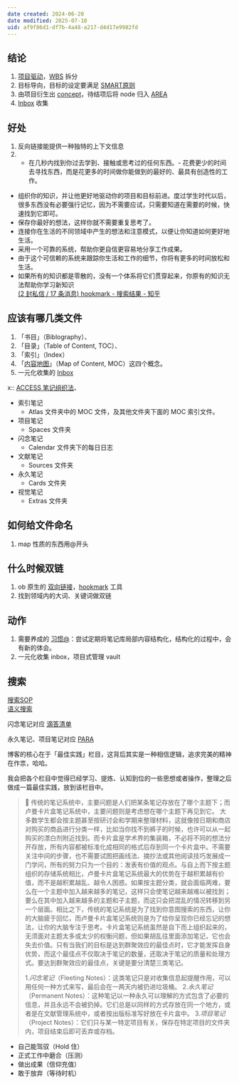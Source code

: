 ```yaml
---
date created: 2024-06-20
date modified: 2025-07-10
uid: af9f86d1-df7b-4a48-a217-d4d17e9982fd
---
```

## 结论

1. [项目驱动](项目驱动.md)，[WBS](WBS.md) 拆分
2. 目标导向，目标的设定要满足 [SMART原则](SMART原则.md)
3. 由项目衍生出 [concept](2%20第二大脑/2%20飞轮/3%20项目系统/笔记系统/concept.md)，待结项后将 node 归入 [AREA](AREA)
4. [Inbox](Inbox.md) 收集

## 好处

 1. 反向链接能提供一种独特的上下文信息
 2. - 在几秒内找到你过去学到、接触或思考过的任何东西。- 花费更少的时间去寻找东西，而是花更多的时间做你能做到的最好的、最具有创造性的工作。
- 组织你的知识，并让他更好地驱动你的项目和目标前进。度过学生时代以后，很多东西没有必要强行记忆，因为不需要应试，只需要知道在需要的时候，快速找到它即可。
- 保存你最好的想法，这样你就不需要重复思考了。
- 连接你在生活的不同领域中产生的想法和注意模式，以便让你知道如何更好地生活。
- 采用一个可靠的系统，帮助你更自信更容易地分享工作成果。
- 由于这个可信赖的系统来跟踪你生活和工作的细节，你将有更多的时间放松和生活。
- 如果所有的知识都是零散的，没有一个体系将它们贯穿起来，你原有的知识无法帮助你学习新知识  
[(2 封私信 / 17 条消息) hookmark - 搜索结果 - 知乎](https://www.zhihu.com/search?type=content&q=hookmark)

## 应该有哪几类文件

1. 「书目」（Biblography）、
2. 「目录」（Table of Content, TOC）、
3. 「索引」（Index）
4. 「[内容地图](内容地图)」（Map of Content, MOC）这四个概念。
5. 一元化收集的 [Inbox](Inbox.md)

x:: [ACCESS 笔记组织法](ACCESS%20笔记组织法)、

- 索引笔记
	- Atlas 文件夹中的 MOC 文件，及其他文件夹下面的 MOC 索引文件。
- 项目笔记
	- Spaces 文件夹
- 闪念笔记
	- Calendar 文件夹下的每日日志
- 文献笔记
	- Sources 文件夹
- 永久笔记
	- Cards 文件夹
- 视觉笔记
	- Extras 文件夹
	

## 如何给文件命名

1. map 性质的东西用@开头

## 什么时候双链

1. ob 原生的 [双向链接](双向链接.md)，[hookmark](hookmark.md) 工具
2. 找到领域内的大词、关键词做双链

## 动作

1. 需要养成的 [习惯@](习惯@.md)：尝试定期将笔记库局部内容结构化，结构化的过程中，会有新的体会。
2. 一元化收集 inbox，项目式管理 vault

## 搜索

[搜索SOP](搜索SOP.md)  
[语义搜索](2%20第二大脑/1%20宇宙概念树/形式科学、数学科学/CS/人工智能/大模型/语义搜索.md)

闪念笔记对应 [滴答清单](滴答清单.md)

永久笔记、项目笔记对应 [PARA](2%20第二大脑/2%20沉淀/个人信息管理系统/PARA)

<!-- more -->

博客的核心在于「最佳实践」栏目，这背后其实是一种相信逻辑，追求完美的精神在作祟，哈哈。

我会把各个栏目中觉得已经学习、提炼、认知到位的一些思想或者操作，整理之后做成一篇最佳实践，放到该栏目中。

> 📌 传统的笔记系统中，主要问题是人们把某条笔记存放在了哪个主题下；而卢曼卡片盒笔记系统中，主要问题则是考虑想在哪个主题下再见到它。
> 大多数学生都会按主题甚至按研讨会和学期来整理材料，这就像按日期和商店对购买的商品进行分类一样，比如当你找不到裤子的时候，也许可以从一起购买的漂白剂附近找到。而卡片盒是学术界的集装箱，不必将不同的想法分开存放，所有内容都被标准化成相同的格式后存到同一个卡片盒中。不需要关注中间的步骤，也不需要试图把画线法、摘抄法或其他阅读技巧发展成一门学问，所有的努力只为一个目的：发表有价值的观点。与自上而下按主题组织的存储系统相比，卢曼卡片盒笔记系统最大的优势在于越积累越有价值，而不是越积累越乱、越令人困惑。如果按主题分类，就会面临两难，要么在一个主题中加入越来越多的笔记，这样只会使笔记越来越难以被找到；要么在其中加入越来越多的主题和子主题，而这只会把混乱的情况转移到另一个层面。相比之下，传统的笔记系统是为了找到你意图搜索的东西，让你的大脑疲于回忆，而卢曼卡片盒笔记系统则是为了给你呈现你已经忘记的想法，让你的大脑专注于思考。卡片盒笔记系统虽然是自下而上组织起来的，无须面对主题太多或太少的权衡问题，但如果胡乱往里面添加笔记，它也会失去价值。只有当我们的目标是达到群聚效应的最佳点时，它才能发挥自身优势，而这个最佳点不仅取决于笔记的数量，还取决于笔记的质量和处理方式。要达到群聚效应的最佳点，关键是要分清楚三类笔记。
>
> 1.*闪念笔记*（Fleeting Notes）：这类笔记只是对收集信息起提醒作用，可以用任何一种方式来写，最后会在一两天内被扔进垃圾桶。
> 2.*永久笔记*（Permanent Notes）：这种笔记以一种永久可以理解的方式包含了必要的信息，并且永远不会被扔掉。它们总是以同样的方式存放在同一个地方，或者是在文献管理系统中，或者按出版标准写好放在卡片盒中。
> 3.*项目笔记*（Project Notes）：它们只与某一特定项目有关，保存在特定项目的文件夹内，项目结束后即可丢弃或存档。

- 自己能驾驭（Hold 住）
- 正式工作中磨合（压测）
- 做出成果（信仰充值）
- 敢于放弃（等待时机）
